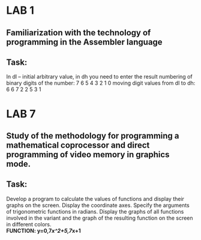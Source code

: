 # LAB 1  
 
## Familiarization with the technology of programming in the Assembler language

## Task:

 In dl – initial arbitrary value, in dh you need to enter the result
 numbering of binary digits of the number: 7 6 5 4 3 2 1 0
 moving digit values ​​from dl to dh:        6 6 7 2 2 5 3 1

# LAB 7  

## Study of the methodology for programming a mathematical coprocessor and direct programming of video memory in graphics mode.

## Task:

 Develop a program to calculate the values ​​of functions and display their graphs on the screen. 
 Display the coordinate axes. Specify the arguments of trigonometric functions in radians. 
 Display the graphs of all functions involved in the variant and the graph of the resulting function on the screen in different colors.  
 **FUNCTION: y=0,7*x^2+5,7*x+1** 
